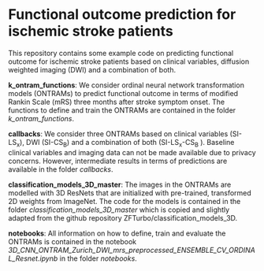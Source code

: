 # Functional outcome prediction for ischemic stroke patients

This repository contains some example code on predicting functional outcome 
for ischemic stroke patients based on clinical variables, diffusion weighted 
imaging (DWI) and a combination of both.

**k_ontram_functions**: We consider ordinal neural network transformation models (ONTRAMs) 
to predict functional outcome in terms of modified Rankin Scale (mRS) three months 
after stroke symptom onset. The functions to define and train the ONTRAMs are 
contained in the folder *k_ontram_functions*.

**callbacks**: We consider three ONTRAMs based on clinical variables (SI-LS<sub>x</sub>), 
DWI (SI-CS<sub>B</sub>) and a combination of both (SI-LS<sub>x</sub>-CS<sub>B</sub>
). Baseline clinical variables and imaging data can not be made available due to 
privacy concerns. However, intermediate results in terms of 
predictions are available in the folder *callbacks*.

**classification_models_3D_master**: The images in the ONTRAMs are modelled with 
3D ResNets that are initialized with pre-trained, transformed 2D weights from ImageNet. 
The code for the models is contained in the folder *classification_models_3D_master* which 
is copied and slightly adapted from the github repository ZFTurbo/classification_models_3D.

**notebooks**: All information on how to define, train and evaluate the ONTRAMs is contained 
in the notebook *3D_CNN_ONTRAM_Zurich_DWI_mrs_preprocessed_ENSEMBLE_CV_ORDINAL_Resnet.ipynb* in 
the folder *notebooks*.
